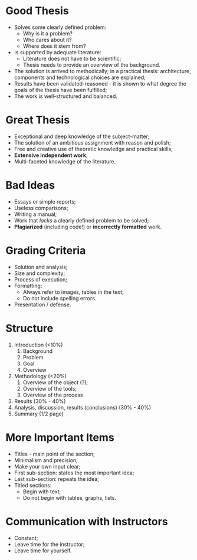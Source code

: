 # Good Thesis

* Solves some clearly defined problem:
  * Why is it a problem?
  * Who cares about it?
  * Where does it stem from?
* Is supported by adequate literature:
  * Literature does not have to be scientific;
  * Thesis needs to provide an overview of the background.
* The solution is arrived to methodically; in a practical thesis: architecture, components and technological choices are explained;
* Results have been validated-reasoned - it is shown to what degree the goals of the thesis have been fulfilled;
* The work is well-structured and balanced.

# Great Thesis

* Exceptional and deep knowledge of the subject-matter;
* The solution of an ambitious assignment with reason and polish;
* Free and creative use of theoretic knowledge and practical skills;
* **Extensive independent work**;
* Multi-faceted knowledge of the literature.

# Bad Ideas

* Essays or simple reports;
* Useless comparisons;
* Writing a manual;
* Work that *lacks* a clearly defined problem to be solved;
* **Plagiarized** (including code!) or **incorrectly formatted** work.

# Grading Criteria

* Solution and analysis;
* Size and complexity;
* Process of execution;
* Formatting:
  * Always refer to images, tables in the text;
  * Do not include spelling errors.
* Presentation / defense.

# Structure

1. Introduction (<10%)
   1. Background
   2. Problem
   3. Goal
   4. Overview
2. Methodology (<20%)
   1. Overview of the object (?);
   2. Overview of the tools;
   3. Overview of the process
3. Results (30% - 40%)
4. Analysis, discussion, results (conclusions) (30% - 40%)
5. Summary (1/2 page)

# More Important Items

* Titles - main point of the section;
* Minimalism and precision;
* Make your own input clear;
* First sub-section: states the most important idea;
* Last sub-section: repeats the idea;
* Titled sections:
  * Begin with text;
  * Do not begin with tables, graphs, lists.

# Communication with Instructors

* Constant;
* Leave time for the instructor;
* Leave time for yourself.

